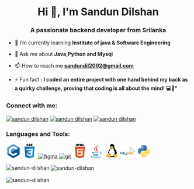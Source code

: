 <h1 align="center">Hi 👋, I'm Sandun Dilshan</h1>
<h3 align="center">A passionate backend developer from Srilanka</h3>


- 🌱 I’m currently learning **Institute of java & Software Engineering**

- 💬 Ask me about **Java,Python and Mysql**

- 📫 How to reach me **sandundil2002@gmail.com**

- ⚡ Fun fact **: I coded an entire project with one hand behind my back as a quirky challenge, proving that coding is all about the mind! 💻🤔"**

<h3 align="left">Connect with me:</h3>
<p align="left">
<a href="https://linkedin.com/in/sandun dilshan" target="blank"><img align="center" src="https://raw.githubusercontent.com/rahuldkjain/github-profile-readme-generator/master/src/images/icons/Social/linked-in-alt.svg" alt="sandun dilshan" height="30" width="40" /></a>
<a href="https://fb.com/sandun dilshan" target="blank"><img align="center" src="https://raw.githubusercontent.com/rahuldkjain/github-profile-readme-generator/master/src/images/icons/Social/facebook.svg" alt="sandun dilshan" height="30" width="40" /></a>
<a href="https://www.youtube.com/c/sandun dilshan" target="blank"><img align="center" src="https://raw.githubusercontent.com/rahuldkjain/github-profile-readme-generator/master/src/images/icons/Social/youtube.svg" alt="sandun dilshan" height="30" width="40" /></a>
</p>

<h3 align="left">Languages and Tools:</h3>
<p align="left"> <a href="https://www.cprogramming.com/" target="_blank" rel="noreferrer"> <img src="https://raw.githubusercontent.com/devicons/devicon/master/icons/c/c-original.svg" alt="c" width="40" height="40"/> </a> <a href="https://www.w3schools.com/css/" target="_blank" rel="noreferrer"> <img src="https://raw.githubusercontent.com/devicons/devicon/master/icons/css3/css3-original-wordmark.svg" alt="css3" width="40" height="40"/> </a> <a href="https://www.figma.com/" target="_blank" rel="noreferrer"> <img src="https://www.vectorlogo.zone/logos/figma/figma-icon.svg" alt="figma" width="40" height="40"/> </a> <a href="https://git-scm.com/" target="_blank" rel="noreferrer"> <img src="https://www.vectorlogo.zone/logos/git-scm/git-scm-icon.svg" alt="git" width="40" height="40"/> </a> <a href="https://www.w3.org/html/" target="_blank" rel="noreferrer"> <img src="https://raw.githubusercontent.com/devicons/devicon/master/icons/html5/html5-original-wordmark.svg" alt="html5" width="40" height="40"/> </a> <a href="https://www.java.com" target="_blank" rel="noreferrer"> <img src="https://raw.githubusercontent.com/devicons/devicon/master/icons/java/java-original.svg" alt="java" width="40" height="40"/> </a> <a href="https://www.linux.org/" target="_blank" rel="noreferrer"> <img src="https://raw.githubusercontent.com/devicons/devicon/master/icons/linux/linux-original.svg" alt="linux" width="40" height="40"/> </a> <a href="https://www.mysql.com/" target="_blank" rel="noreferrer"> <img src="https://raw.githubusercontent.com/devicons/devicon/master/icons/mysql/mysql-original-wordmark.svg" alt="mysql" width="40" height="40"/> </a> <a href="https://www.python.org" target="_blank" rel="noreferrer"> <img src="https://raw.githubusercontent.com/devicons/devicon/master/icons/python/python-original.svg" alt="python" width="40" height="40"/> </a> </p>

<p><img align="left" src="https://github-readme-stats.vercel.app/api/top-langs?username=sandun-dilshan&show_icons=true&locale=en&layout=compact" alt="sandun-dilshan" /></p>

<p>&nbsp;<img align="center" src="https://github-readme-stats.vercel.app/api?username=sandun-dilshan&show_icons=true&locale=en" alt="sandun-dilshan" /></p>

<p><img align="center" src="https://github-readme-streak-stats.herokuapp.com/?user=sandun-dilshan&" alt="sandun-dilshan" /></p>
